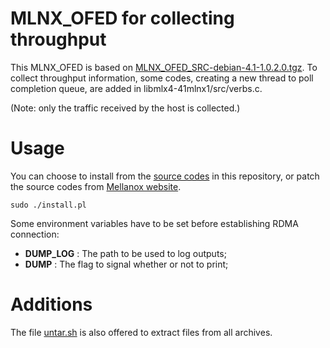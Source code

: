 # MLNX_OFED for collecting throughput

This MLNX_OFED is based on [MLNX_OFED_SRC-debian-4.1-1.0.2.0.tgz](http://www.mellanox.com/downloads/ofed/MLNX_OFED-4.1-1.0.2.0/MLNX_OFED_SRC-debian-4.1-1.0.2.0.tgz). To collect throughput information, some codes, creating a new thread to poll completion queue, are added in libmlx4-41mlnx1/src/verbs.c.

(Note: only the traffic received by the host is collected.)


# Usage

You can choose to install from the [source codes](./MLNX_OFED_SRC-4.1-1.0.2.0) in this repository, or patch the source codes from [Mellanox website](http://www.mellanox.com/downloads/ofed/MLNX_OFED-4.1-1.0.2.0/MLNX_OFED_SRC-debian-4.1-1.0.2.0.tgz).

```
sudo ./install.pl
```

Some environment variables have to be set before establishing RDMA connection:

+ __DUMP_LOG__ : The path to be used to log outputs;
+ __DUMP__ : The flag to signal whether or not to print;

# Additions

The file [untar.sh](./tool/untar.sh) is also offered to extract files from all archives.
